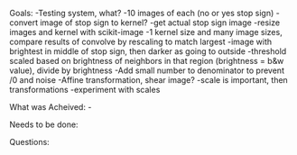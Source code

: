 Goals:
    -Testing system, what?
    -10 images of each (no or yes stop sign)
    -convert image of stop sign to kernel?
    -get actual stop sign image
    -resize images and kernel with scikit-image
    -1 kernel size and many image sizes, compare results of convolve by rescaling to match largest
    -image with brightest in middle of stop sign, then darker as going to outside
    -threshold scaled based on brightness of neighbors in that region (brightness = b&w value), divide by brightness
    -Add small number to denominator to prevent /0 and noise
    -Affine transformation, shear image?
    -scale is important, then transformations
    -experiment with scales

 What was Acheived:
    -

Needs to be done:
 

Questions:
